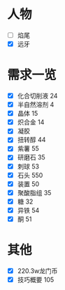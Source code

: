 # 人物
- [ ] 焰尾
- [x] 远牙
# 需求一览
- [x] 化合切削液 24
- [x] 半自然溶剂 4
- [x] 晶体 15
- [x] 炽合金 14
- [x] 凝胶
- [x] 扭转醇 44
- [x] 紫薯 55
- [x] 研磨石 35
- [x] 刺球 53
- [x] 石头 550
- [x] 装置 50
- [x] 聚酸脂组 35
- [x] 糖 32
- [x] 异铁 54
- [x] 酮 51

# 其他
- [x] 220.3w龙门币
- [x] 技巧概要 105
